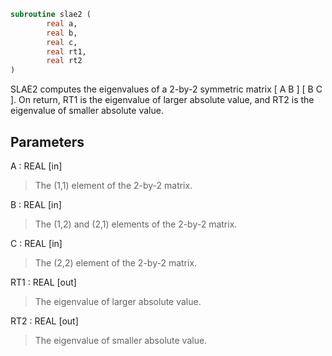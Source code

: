 ```fortran
subroutine slae2 (
        real a,
        real b,
        real c,
        real rt1,
        real rt2
)
```

SLAE2  computes the eigenvalues of a 2-by-2 symmetric matrix
[  A   B  ]
[  B   C  ].
On return, RT1 is the eigenvalue of larger absolute value, and RT2
is the eigenvalue of smaller absolute value.

## Parameters
A : REAL [in]
> The (1,1) element of the 2-by-2 matrix.

B : REAL [in]
> The (1,2) and (2,1) elements of the 2-by-2 matrix.

C : REAL [in]
> The (2,2) element of the 2-by-2 matrix.

RT1 : REAL [out]
> The eigenvalue of larger absolute value.

RT2 : REAL [out]
> The eigenvalue of smaller absolute value.
